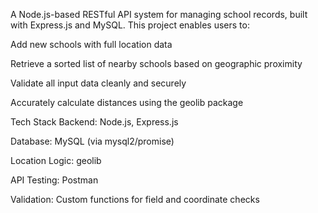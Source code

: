 A Node.js-based RESTful API system for managing school records, built with Express.js and MySQL. This project enables users to:

Add new schools with full location data

Retrieve a sorted list of nearby schools based on geographic proximity

Validate all input data cleanly and securely

Accurately calculate distances using the geolib package

Tech Stack
Backend: Node.js, Express.js

Database: MySQL (via mysql2/promise)

Location Logic: geolib

API Testing: Postman

Validation: Custom functions for field and coordinate checks
